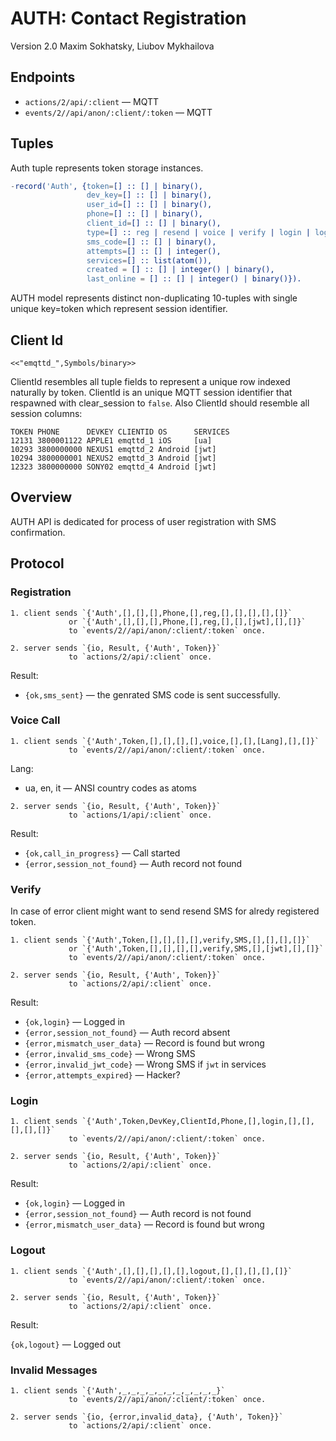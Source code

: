 AUTH: Contact Registration
==========================

Version 2.0 Maxim Sokhatsky, Liubov Mykhailova

Endpoints
--------

* `actions/2/api/:client` — MQTT
* `events/2//api/anon/:client/:token` — MQTT

Tuples
------

Auth tuple represents token storage instances.

```erlang
-record('Auth', {token=[] :: [] | binary(),
                 dev_key=[] :: [] | binary(),
                 user_id=[] :: [] | binary(),
                 phone=[] :: [] | binary(),
                 client_id=[] :: [] | binary(),
                 type=[] :: reg | resend | voice | verify | login | logout,
                 sms_code=[] :: [] | binary(),
                 attempts=[] :: [] | integer(),
                 services=[] :: list(atom()),
                 created = [] :: [] | integer() | binary(),
                 last_online = [] :: [] | integer() | binary()}).
```

AUTH model represents distinct non-duplicating 10-tuples with
single unique key=token which represent session identifier.

Client Id
---------

`<<"emqttd_",Symbols/binary>>`

ClientId resembles all tuple fields to represent a unique
row indexed naturally by token. ClientId is an unique MQTT
session identifier that respawned with clear_session to `false`.
Also ClientId should resemble all session columns:

```
TOKEN PHONE      DEVKEY CLIENTID OS      SERVICES
12131 3800001122 APPLE1 emqttd_1 iOS     [ua]
10293 3800000000 NEXUS1 emqttd_2 Android [jwt]
10294 3800000001 NEXUS2 emqttd_3 Android [jwt]
12323 3800000000 SONY02 emqttd_4 Android [jwt]
```

Overview
--------

AUTH API is dedicated for process of user registration with SMS confirmation.

Protocol
--------

### Registration

```
1. client sends `{'Auth',[],[],[],Phone,[],reg,[],[],[],[],[]}`
             or `{'Auth',[],[],[],Phone,[],reg,[],[],[jwt],[],[]}`
             to `events/2//api/anon/:client/:token` once.
```

```
2. server sends `{io, Result, {'Auth', Token}}`
             to `actions/2/api/:client` once.
```

Result:

* `{ok,sms_sent}` — the genrated SMS code is sent successfully.

### Voice Call

```
1. client sends `{'Auth',Token,[],[],[],[],voice,[],[],[Lang],[],[]}`
             to `events/2//api/anon/:client/:token` once.
```

Lang:

* ua, en, it — ANSI country codes as atoms

```
2. server sends `{io, Result, {'Auth', Token}}`
             to `actions/1/api/:client` once.
```

Result:

* `{ok,call_in_progress}` — Call started
* `{error,session_not_found}` — Auth record not found

### Verify

In case of error client might want to send resend SMS for alredy registered token.

```
1. client sends `{'Auth',Token,[],[],[],[],verify,SMS,[],[],[],[]}`
             or `{'Auth',Token,[],[],[],[],verify,SMS,[],[jwt],[],[]}`
             to `events/2//api/anon/:client/:token` once.
```

```
2. server sends `{io, Result, {'Auth', Token}}`
             to `actions/2/api/:client` once.
```

Result:

* `{ok,login}` — Logged in
* `{error,session_not_found}` — Auth record absent
* `{error,mismatch_user_data}` — Record is found but wrong
* `{error,invalid_sms_code}` — Wrong SMS
* `{error,invalid_jwt_code}` — Wrong SMS if `jwt` in services
* `{error,attempts_expired}` — Hacker?

### Login

```
1. client sends `{'Auth',Token,DevKey,ClientId,Phone,[],login,[],[],[],[],[]}`
             to `events/2//api/anon/:client/:token` once.
```

```
2. server sends `{io, Result, {'Auth', Token}}`
             to `actions/2/api/:client` once.
```

Result:

* `{ok,login}` — Logged in
* `{error,session_not_found}` — Auth record is not found
* `{error,mismatch_user_data}` — Record is found but wrong


### Logout

```
1. client sends `{'Auth',[],[],[],[],[],logout,[],[],[],[],[]}`
             to `events/2//api/anon/:client/:token` once.
```

```
2. server sends `{io, Result, {'Auth', Token}}`
             to `actions/2/api/:client` once.
```

Result:

`{ok,logout}` — Logged out

### Invalid Messages

```
1. client sends `{'Auth',_,_,_,_,_,_,_,_,_,_,_}`
             to `events/2//api/anon/:client/:token` once.
```

```
2. server sends `{io, {error,invalid_data}, {'Auth', Token}}`
             to `actions/2/api/:client` once.
```

